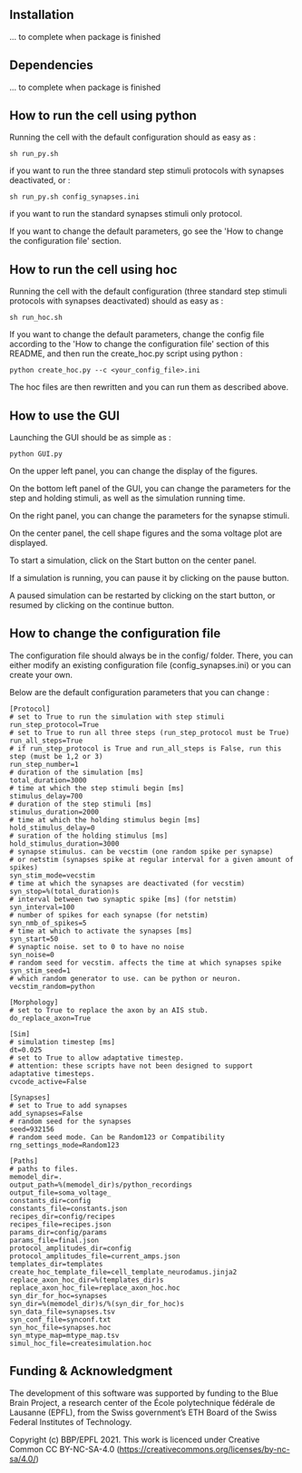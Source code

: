 ## Installation

... to complete when package is finished

## Dependencies

... to complete when package is finished

## How to run the cell using python

Running the cell with the default configuration should as easy as :

    sh run_py.sh

if you want to run the three standard step stimuli protocols with synapses deactivated,
or :

    sh run_py.sh config_synapses.ini

if you want to run the standard synapses stimuli only protocol.

If you want to change the default parameters, go see the
'How to change the configuration file'
section.


## How to run the cell using hoc

Running the cell with the default configuration
(three standard step stimuli protocols with synapses deactivated)
should as easy as :

    sh run_hoc.sh

If you want to change the default parameters,
change the config file according to the
'How to change the configuration file'
section of this README, and then run the create_hoc.py script using python :

    python create_hoc.py --c <your_config_file>.ini

The hoc files are then rewritten and you can run them as described above.


## How to use the GUI

Launching the GUI should be as simple as :

    python GUI.py

On the upper left panel, you can change the display of the figures.

On the bottom left panel of the GUI, you can change the parameters for the step and holding stimuli,
as well as the simulation running time.

On the right panel, you can change the parameters for the synapse stimuli.

On the center panel, the cell shape figures and the soma voltage plot are displayed.

To start a simulation, click on the Start button on the center panel.

If a simulation is running, you can pause it by clicking on the pause button.

A paused simulation can be restarted by clicking on the start button,
or resumed by clicking on the continue button.


## How to change the configuration file

The configuration file should always be in the config/ folder.
There, you can either modify an existing configuration file (config_synapses.ini)
or you can create your own.

Below are the default configuration parameters that you can change :


    [Protocol]
    # set to True to run the simulation with step stimuli
    run_step_protocol=True
    # set to True to run all three steps (run_step_protocol must be True)
    run_all_steps=True
    # if run_step_protocol is True and run_all_steps is False, run this step (must be 1,2 or 3)
    run_step_number=1
    # duration of the simulation [ms]
    total_duration=3000
    # time at which the step stimuli begin [ms]
    stimulus_delay=700
    # duration of the step stimuli [ms]
    stimulus_duration=2000
    # time at which the holding stimulus begin [ms]
    hold_stimulus_delay=0
    # suration of the holding stimulus [ms]
    hold_stimulus_duration=3000
    # synapse stimulus. can be vecstim (one random spike per synapse)
    # or netstim (synapses spike at regular interval for a given amount of spikes)
    syn_stim_mode=vecstim
    # time at which the synapses are deactivated (for vecstim)
    syn_stop=%(total_duration)s
    # interval between two synaptic spike [ms] (for netstim)
    syn_interval=100
    # number of spikes for each synapse (for netstim)
    syn_nmb_of_spikes=5
    # time at which to activate the synapses [ms]
    syn_start=50
    # synaptic noise. set to 0 to have no noise
    syn_noise=0
    # random seed for vecstim. affects the time at which synapses spike
    syn_stim_seed=1
    # which random generator to use. can be python or neuron. 
    vecstim_random=python

    [Morphology]
    # set to True to replace the axon by an AIS stub.
    do_replace_axon=True

    [Sim]
    # simulation timestep [ms]
    dt=0.025
    # set to True to allow adaptative timestep. 
    # attention: these scripts have not been designed to support adaptative timesteps.
    cvcode_active=False

    [Synapses]
    # set to True to add synapses
    add_synapses=False
    # random seed for the synapses
    seed=932156
    # random seed mode. Can be Random123 or Compatibility
    rng_settings_mode=Random123

    [Paths]
    # paths to files.
    memodel_dir=.
    output_path=%(memodel_dir)s/python_recordings
    output_file=soma_voltage_
    constants_dir=config
    constants_file=constants.json
    recipes_dir=config/recipes
    recipes_file=recipes.json
    params_dir=config/params
    params_file=final.json
    protocol_amplitudes_dir=config
    protocol_amplitudes_file=current_amps.json
    templates_dir=templates
    create_hoc_template_file=cell_template_neurodamus.jinja2
    replace_axon_hoc_dir=%(templates_dir)s
    replace_axon_hoc_file=replace_axon_hoc.hoc
    syn_dir_for_hoc=synapses
    syn_dir=%(memodel_dir)s/%(syn_dir_for_hoc)s
    syn_data_file=synapses.tsv
    syn_conf_file=synconf.txt
    syn_hoc_file=synapses.hoc
    syn_mtype_map=mtype_map.tsv
    simul_hoc_file=createsimulation.hoc

## Funding & Acknowledgment

The development of this software was supported by funding to the Blue Brain Project, a research center of the École polytechnique fédérale de Lausanne (EPFL), from the Swiss government’s ETH Board of the Swiss Federal Institutes of Technology.

Copyright (c) BBP/EPFL 2021. This work is licenced under Creative Common CC BY-NC-SA-4.0 (https://creativecommons.org/licenses/by-nc-sa/4.0/)
